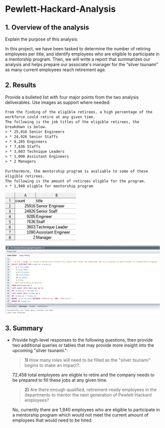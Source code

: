 # Pewlett-Hackard-Analysis

## 1. Overview of the analysis 

Explain the purpose of this analysis:

In this project, we have been tasked to determine the number of retiring employees per title, and identify employees who are eligible to participate in a mentorship program. Then, we  will write a report that summarizes our analysis and helps prepare our associate's manager for the “silver tsunami” as many current employees reach retirement age.


## 2. Results 

Provide a bulleted list with four major points from the two analysis deliverables. Use images as support where needed:

    From the finding of the eligible retirees, a high percentage of the workforce could retire at any given time. 
    The following is the job titles of the eligible retirees, the breakdown is below.
    > * 25,916 Senior Engineers
    > * 24,926 Senior Staffs
    > * 9,285 Engineers
    > * 7,636 Staffs
    > * 3,603 Technique Leaders
    > * 1,090 Assistant Engineers
    > * 2 Managers

    Furthermore, the mentorship program is avaliable to some of these eligible retirees.
    The following is the amount of retirees eligble for the program.
    > * 1,940 eligble for mentorship program
    
![name-of-your-image](Resources/retiring_titles.png)

![name-of-your-image](Resources/mentorship_eligiblity.png)



## 3. Summary 
* Provide high-level responses to the following questions, then provide two additional queries or tables that may provide more insight into the upcoming "silver tsunami.":

    > **1)** How many roles will need to be filled as the "silver tsunami" begins to make an impact?.

    72,458 total employees are eligble to retire and the company needs to be prepared to fill these jobs at any given time.
     
    > **2)** Are there enough qualified, retirement-ready employees in the departments to mentor the next generation of Pewlett Hackard employees?  

    No, currently there are 1,940 employees who are eligible to participate in a mentorship program which would not meet the current amount of employees that would need to be hired. 